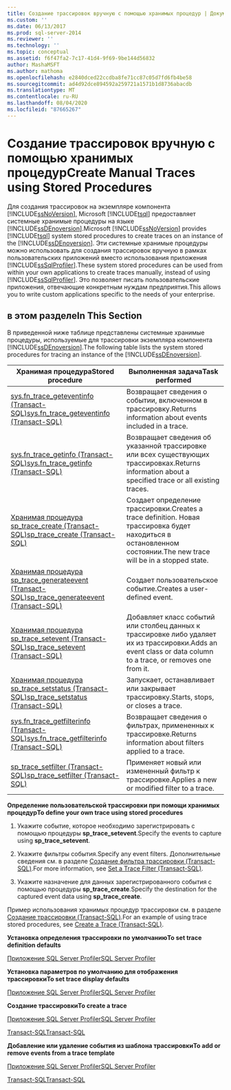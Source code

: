```yaml
---
title: Создание трассировок вручную с помощью хранимых процедур | Документация Майкрософт
ms.custom: ''
ms.date: 06/13/2017
ms.prod: sql-server-2014
ms.reviewer: ''
ms.technology: ''
ms.topic: conceptual
ms.assetid: f6f47fa2-7c17-41d4-9f69-9be144d56832
author: MashaMSFT
ms.author: mathoma
ms.openlocfilehash: e2840dced22ccdba8fe71cc87c05d7fd6fb4be58
ms.sourcegitcommit: ad4d92dce894592a259721a1571b1d8736abacdb
ms.translationtype: MT
ms.contentlocale: ru-RU
ms.lasthandoff: 08/04/2020
ms.locfileid: "87665267"
---
```

# <a name="create-manual-traces-using-stored-procedures"></a><span data-ttu-id="8ae8a-102">Создание трассировок вручную с помощью хранимых процедур</span><span class="sxs-lookup"><span data-stu-id="8ae8a-102">Create Manual Traces using Stored Procedures</span></span>
  <span data-ttu-id="8ae8a-103">Для создания трассировок на экземпляре компонента [!INCLUDE[ssNoVersion](../../includes/ssnoversion-md.md)], Microsoft [!INCLUDE[tsql](../../includes/tsql-md.md)] предоставляет системные хранимые процедуры на языке [!INCLUDE[ssDEnoversion](../../includes/ssdenoversion-md.md)].</span><span class="sxs-lookup"><span data-stu-id="8ae8a-103">Microsoft [!INCLUDE[ssNoVersion](../../includes/ssnoversion-md.md)] provides [!INCLUDE[tsql](../../includes/tsql-md.md)] system stored procedures to create traces on an instance of the [!INCLUDE[ssDEnoversion](../../includes/ssdenoversion-md.md)].</span></span> <span data-ttu-id="8ae8a-104">Эти системные хранимые процедуры можно использовать для создания трассировок вручную в рамках пользовательских приложений вместо использования приложения [!INCLUDE[ssSqlProfiler](../../includes/sssqlprofiler-md.md)].</span><span class="sxs-lookup"><span data-stu-id="8ae8a-104">These system stored procedures can be used from within your own applications to create traces manually, instead of using [!INCLUDE[ssSqlProfiler](../../includes/sssqlprofiler-md.md)].</span></span> <span data-ttu-id="8ae8a-105">Это позволяет писать пользовательские приложения, отвечающие конкретным нуждам предприятия.</span><span class="sxs-lookup"><span data-stu-id="8ae8a-105">This allows you to write custom applications specific to the needs of your enterprise.</span></span>  
  
## <a name="in-this-section"></a><span data-ttu-id="8ae8a-106">в этом разделе</span><span class="sxs-lookup"><span data-stu-id="8ae8a-106">In This Section</span></span>  
 <span data-ttu-id="8ae8a-107">В приведенной ниже таблице представлены системные хранимые процедуры, используемые для трассировки экземпляра компонента [!INCLUDE[ssDEnoversion](../../includes/ssdenoversion-md.md)].</span><span class="sxs-lookup"><span data-stu-id="8ae8a-107">The following table lists the system stored procedures for tracing an instance of the [!INCLUDE[ssDEnoversion](../../includes/ssdenoversion-md.md)].</span></span>  
  
|<span data-ttu-id="8ae8a-108">Хранимая процедура</span><span class="sxs-lookup"><span data-stu-id="8ae8a-108">Stored procedure</span></span>|<span data-ttu-id="8ae8a-109">Выполненная задача</span><span class="sxs-lookup"><span data-stu-id="8ae8a-109">Task performed</span></span>|  
|----------------------|--------------------|  
|[<span data-ttu-id="8ae8a-110">sys.fn_trace_geteventinfo (Transact-SQL)</span><span class="sxs-lookup"><span data-stu-id="8ae8a-110">sys.fn_trace_geteventinfo &#40;Transact-SQL&#41;</span></span>](/sql/relational-databases/system-functions/sys-fn-trace-geteventinfo-transact-sql)|<span data-ttu-id="8ae8a-111">Возвращает сведения о событии, включенном в трассировку.</span><span class="sxs-lookup"><span data-stu-id="8ae8a-111">Returns information about events included in a trace.</span></span>|  
|[<span data-ttu-id="8ae8a-112">sys.fn_trace_getinfo (Transact-SQL)</span><span class="sxs-lookup"><span data-stu-id="8ae8a-112">sys.fn_trace_getinfo &#40;Transact-SQL&#41;</span></span>](/sql/relational-databases/system-functions/sys-fn-trace-getinfo-transact-sql)|<span data-ttu-id="8ae8a-113">Возвращает сведения об указанной трассировке или всех существующих трассировках.</span><span class="sxs-lookup"><span data-stu-id="8ae8a-113">Returns information about a specified trace or all existing traces.</span></span>|  
|[<span data-ttu-id="8ae8a-114">Хранимая процедура sp_trace_create (Transact-SQL)</span><span class="sxs-lookup"><span data-stu-id="8ae8a-114">sp_trace_create &#40;Transact-SQL&#41;</span></span>](/sql/relational-databases/system-stored-procedures/sp-trace-create-transact-sql)|<span data-ttu-id="8ae8a-115">Создает определение трассировки.</span><span class="sxs-lookup"><span data-stu-id="8ae8a-115">Creates a trace definition.</span></span> <span data-ttu-id="8ae8a-116">Новая трассировка будет находиться в остановленном состоянии.</span><span class="sxs-lookup"><span data-stu-id="8ae8a-116">The new trace will be in a stopped state.</span></span>|  
|[<span data-ttu-id="8ae8a-117">Хранимая процедура sp_trace_generateevent (Transact-SQL)</span><span class="sxs-lookup"><span data-stu-id="8ae8a-117">sp_trace_generateevent &#40;Transact-SQL&#41;</span></span>](/sql/relational-databases/system-stored-procedures/sp-trace-generateevent-transact-sql)|<span data-ttu-id="8ae8a-118">Создает пользовательское событие.</span><span class="sxs-lookup"><span data-stu-id="8ae8a-118">Creates a user-defined event.</span></span>|  
|[<span data-ttu-id="8ae8a-119">Хранимая процедура sp_trace_setevent (Transact-SQL)</span><span class="sxs-lookup"><span data-stu-id="8ae8a-119">sp_trace_setevent &#40;Transact-SQL&#41;</span></span>](/sql/relational-databases/system-stored-procedures/sp-trace-setevent-transact-sql)|<span data-ttu-id="8ae8a-120">Добавляет класс событий или столбец данных к трассировке либо удаляет их из трассировки.</span><span class="sxs-lookup"><span data-stu-id="8ae8a-120">Adds an event class or data column to a trace, or removes one from it.</span></span>|  
|[<span data-ttu-id="8ae8a-121">Хранимая процедура sp_trace_setstatus (Transact-SQL)</span><span class="sxs-lookup"><span data-stu-id="8ae8a-121">sp_trace_setstatus &#40;Transact-SQL&#41;</span></span>](/sql/relational-databases/system-stored-procedures/sp-trace-setstatus-transact-sql)|<span data-ttu-id="8ae8a-122">Запускает, останавливает или закрывает трассировку.</span><span class="sxs-lookup"><span data-stu-id="8ae8a-122">Starts, stops, or closes a trace.</span></span>|  
|[<span data-ttu-id="8ae8a-123">sys.fn_trace_getfilterinfo (Transact-SQL)</span><span class="sxs-lookup"><span data-stu-id="8ae8a-123">sys.fn_trace_getfilterinfo &#40;Transact-SQL&#41;</span></span>](/sql/relational-databases/system-functions/sys-fn-trace-getfilterinfo-transact-sql)|<span data-ttu-id="8ae8a-124">Возвращает сведения о фильтрах, примененных к трассировке.</span><span class="sxs-lookup"><span data-stu-id="8ae8a-124">Returns information about filters applied to a trace.</span></span>|  
|[<span data-ttu-id="8ae8a-125">sp_trace_setfilter (Transact-SQL)</span><span class="sxs-lookup"><span data-stu-id="8ae8a-125">sp_trace_setfilter &#40;Transact-SQL&#41;</span></span>](/sql/relational-databases/system-stored-procedures/sp-trace-setfilter-transact-sql)|<span data-ttu-id="8ae8a-126">Применяет новый или измененный фильтр к трассировке.</span><span class="sxs-lookup"><span data-stu-id="8ae8a-126">Applies a new or modified filter to a trace.</span></span>|  
  
 <span data-ttu-id="8ae8a-127">**Определение пользовательской трассировки при помощи хранимых процедур**</span><span class="sxs-lookup"><span data-stu-id="8ae8a-127">**To define your own trace using stored procedures**</span></span>  
  
1.  <span data-ttu-id="8ae8a-128">Укажите событие, которое необходимо зарегистрировать с помощью процедуры **sp_trace_setevent**.</span><span class="sxs-lookup"><span data-stu-id="8ae8a-128">Specify the events to capture using **sp_trace_setevent**.</span></span>  
  
2.  <span data-ttu-id="8ae8a-129">Укажите фильтры события.</span><span class="sxs-lookup"><span data-stu-id="8ae8a-129">Specify any event filters.</span></span> <span data-ttu-id="8ae8a-130">Дополнительные сведения см. в разделе [Создание фильтра трассировки (Transact-SQL)](../../ssms/agent/set-sql-server-alias-for-sql-server-agent-service-ssms.md).</span><span class="sxs-lookup"><span data-stu-id="8ae8a-130">For more information, see [Set a Trace Filter &#40;Transact-SQL&#41;](../../ssms/agent/set-sql-server-alias-for-sql-server-agent-service-ssms.md).</span></span>  
  
3.  <span data-ttu-id="8ae8a-131">Укажите назначение для данных зарегистрированного события с помощью процедуры **sp_trace_create**.</span><span class="sxs-lookup"><span data-stu-id="8ae8a-131">Specify the destination for the captured event data using **sp_trace_create**.</span></span>  
  
 <span data-ttu-id="8ae8a-132">Пример использования хранимых процедур трассировки см. в разделе [Создание трассировки (Transact-SQL)](../sql-trace/create-a-trace-transact-sql.md).</span><span class="sxs-lookup"><span data-stu-id="8ae8a-132">For an example of using trace stored procedures, see [Create a Trace &#40;Transact-SQL&#41;](../sql-trace/create-a-trace-transact-sql.md).</span></span>  
  
 <span data-ttu-id="8ae8a-133">**Установка определения трассировки по умолчанию**</span><span class="sxs-lookup"><span data-stu-id="8ae8a-133">**To set trace definition defaults**</span></span>  
  
 [<span data-ttu-id="8ae8a-134">Приложение SQL Server Profiler</span><span class="sxs-lookup"><span data-stu-id="8ae8a-134">SQL Server Profiler</span></span>](../../tools/sql-server-profiler/sql-server-profiler.md)  
  
 <span data-ttu-id="8ae8a-135">**Установка параметров по умолчанию для отображения трассировки**</span><span class="sxs-lookup"><span data-stu-id="8ae8a-135">**To set trace display defaults**</span></span>  
  
 [<span data-ttu-id="8ae8a-136">Приложение SQL Server Profiler</span><span class="sxs-lookup"><span data-stu-id="8ae8a-136">SQL Server Profiler</span></span>](../../tools/sql-server-profiler/set-trace-display-defaults-sql-server-profiler.md)  
  
 <span data-ttu-id="8ae8a-137">**Создание трассировки**</span><span class="sxs-lookup"><span data-stu-id="8ae8a-137">**To create a trace**</span></span>  
  
 [<span data-ttu-id="8ae8a-138">Приложение SQL Server Profiler</span><span class="sxs-lookup"><span data-stu-id="8ae8a-138">SQL Server Profiler</span></span>](../../tools/sql-server-profiler/create-a-trace-sql-server-profiler.md)  
  
 [<span data-ttu-id="8ae8a-139">Transact-SQL</span><span class="sxs-lookup"><span data-stu-id="8ae8a-139">Transact-SQL</span></span>](../sql-trace/create-a-trace-transact-sql.md)  
  
 <span data-ttu-id="8ae8a-140">**Добавление или удаление события из шаблона трассировки**</span><span class="sxs-lookup"><span data-stu-id="8ae8a-140">**To add or remove events from a trace template**</span></span>  
  
 [<span data-ttu-id="8ae8a-141">Приложение SQL Server Profiler</span><span class="sxs-lookup"><span data-stu-id="8ae8a-141">SQL Server Profiler</span></span>](../../tools/sql-server-profiler/specify-events-and-data-columns-for-a-trace-file-sql-server-profiler.md)  
  
 [<span data-ttu-id="8ae8a-142">Transact-SQL</span><span class="sxs-lookup"><span data-stu-id="8ae8a-142">Transact-SQL</span></span>](/sql/relational-databases/system-stored-procedures/sp-trace-setevent-transact-sql)  
  
  
